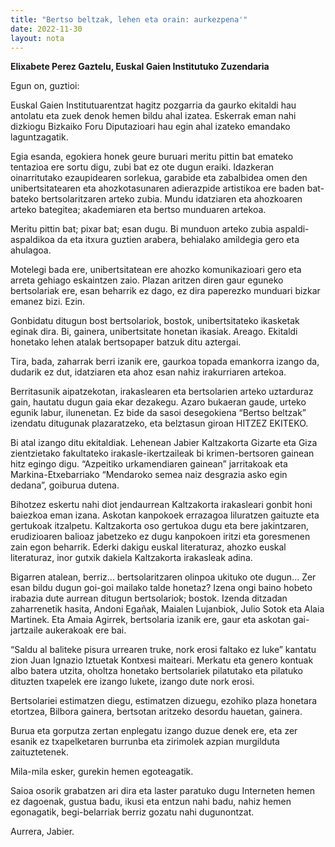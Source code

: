 ```yaml
---
title: "Bertso beltzak, lehen eta orain: aurkezpena'"
date: 2022-11-30
layout: nota
---
```


<strong>Elixabete Perez Gaztelu, Euskal Gaien Institutuko Zuzendaria</strong>

Egun on, guztioi:

Euskal Gaien Institutuarentzat hagitz pozgarria da gaurko ekitaldi hau antolatu eta zuek denok hemen bildu ahal izatea. Eskerrak eman nahi dizkiogu Bizkaiko Foru Diputazioari hau egin ahal izateko emandako laguntzagatik.

Egia esanda, egokiera honek geure buruari meritu pittin bat emateko tentazioa ere sortu digu, zubi bat ez ote dugun eraiki. Idazkeran oinarritutako ezaupidearen sorlekua, garabide eta zabalbidea omen den unibertsitatearen eta ahozkotasunaren adierazpide artistikoa ere baden bat-bateko bertsolaritzaren arteko zubia. Mundu idatziaren eta ahozkoaren arteko bategitea; akademiaren eta bertso munduaren artekoa.

Meritu pittin bat; pixar bat; esan dugu. Bi munduon arteko zubia aspaldi-aspaldikoa da eta itxura guztien arabera, behialako amildegia gero eta ahulagoa.

Motelegi bada ere, unibertsitatean ere ahozko komunikazioari gero eta arreta gehiago eskaintzen zaio. Plazan aritzen diren gaur eguneko bertsolariak ere, esan beharrik ez dago, ez dira paperezko munduari bizkar emanez bizi. Ezin.

Gonbidatu ditugun bost bertsolariok, bostok, unibertsitateko ikasketak eginak dira. Bi, gainera, unibertsitate honetan ikasiak. Areago. Ekitaldi honetako lehen atalak bertsopaper batzuk ditu aztergai.

Tira, bada, zaharrak berri izanik ere, gaurkoa topada emankorra izango da, dudarik ez dut, idatziaren eta ahoz esan nahiz irakurriaren artekoa.

Berritasunik aipatzekotan, irakaslearen eta bertsolarien arteko uztarduraz gain, hautatu dugun gaia ekar dezakegu. Azaro bukaeran gaude, urteko egunik labur, ilunenetan. Ez bide da sasoi desegokiena “Bertso beltzak” izendatu ditugunak plazaratzeko, eta belztasun giroan HITZEZ EKITEKO.

Bi atal izango ditu ekitaldiak. Lehenean Jabier Kaltzakorta Gizarte eta Giza zientzietako fakultateko irakasle-ikertzaileak bi krimen-bertsoren gainean hitz egingo digu. “Azpeitiko urkamendiaren gainean” jarritakoak eta Markina-Etxebarriako “Mendaroko semea naiz desgrazia asko egin dedana”,
goiburua dutena.

Bihotzez eskertu nahi diot jendaurrean Kaltzakorta irakasleari gonbit honi baiezkoa eman izana. Askotan kanpokoek errazagoa liluratzen gaituzte eta gertukoak itzalpetu. Kaltzakorta oso gertukoa dugu eta bere jakintzaren, erudizioaren balioaz jabetzeko ez dugu kanpokoen iritzi eta goresmenen zain egon beharrik. Ederki dakigu euskal literaturaz, ahozko euskal literaturaz, inor gutxik dakiela Kaltzakorta irakasleak adina.

Bigarren atalean, berriz... bertsolaritzaren olinpoa ukituko ote dugun... Zer esan bildu dugun goi-goi mailako talde honetaz? Izena ongi baino hobeto irabazia dute aurrean ditugun bertsolariok; bostok. Izenda ditzadan zaharrenetik hasita, Andoni Egañak, Maialen Lujanbiok, Julio Sotok eta Alaia Martinek. Eta Amaia Agirrek, bertsolaria izanik ere, gaur eta askotan gai-jartzaile aukerakoak ere bai.

“Saldu al baliteke pisura urrearen truke, nork erosi faltako ez luke” kantatu zion Juan Ignazio Iztuetak Kontxesi maiteari. Merkatu eta genero kontuak albo batera utzita, oholtza honetako bertsolariek pilatutako eta pilatuko dituzten txapelek ere izango lukete, izango dute nork erosi. 

Bertsolariei estimatzen diegu, estimatzen dizuegu, ezohiko plaza honetara etortzea, Bilbora gainera, bertsotan aritzeko desordu hauetan, gainera. 

Burua eta gorputza zertan enplegatu izango duzue denek ere, eta zer esanik ez txapelketaren burrunba eta zirimolek azpian murgilduta zaituztetenek. 

Mila-mila esker, gurekin hemen egoteagatik.

Saioa osorik grabatzen ari dira eta laster paratuko dugu Interneten hemen ez dagoenak, gustua badu, ikusi eta entzun nahi badu, nahiz hemen egonagatik, begi-belarriak berriz gozatu nahi dugunontzat.

Aurrera, Jabier.
